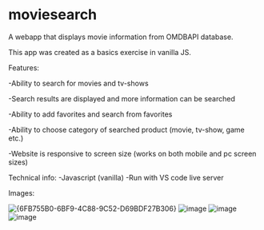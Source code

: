 # moviesearch
A webapp that displays movie information from OMDBAPI database.

This app was created as a basics exercise in vanilla JS.

Features:

-Ability to search for movies and tv-shows

-Search results are displayed and more information can be searched

-Ability to add favorites and search from favorites

-Ability to choose category of searched product (movie, tv-show, game etc.)

-Website is responsive to screen size (works on both mobile and pc screen sizes)

Technical info:
-Javascript (vanilla)
-Run with VS code live server

Images:

![{6FB755B0-6BF9-4C88-9C52-D69BDF27B306}](https://github.com/user-attachments/assets/dbf93878-c0e1-4157-a6cc-f6e2d3c672dd)
![image](https://github.com/user-attachments/assets/6c3a7e93-7e99-4a5f-9557-d655329a5bec)
![image](https://github.com/user-attachments/assets/3dbab972-3ac3-4a39-8826-071d56744bda)
![image](https://github.com/user-attachments/assets/7b8c15b9-774e-43cb-826c-340f83405d45)

